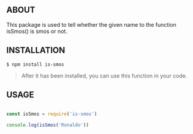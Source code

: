 ## ABOUT
This package is used to tell whether the given name to the function isSmos() is smos or not.

## INSTALLATION
``` console
$ npm install is-smos
```

> After it has been installed, you can use this function in your code.

## USAGE

``` js

const isSmos = require('is-smos')

console.log(isSmos('Ronaldo'))

```